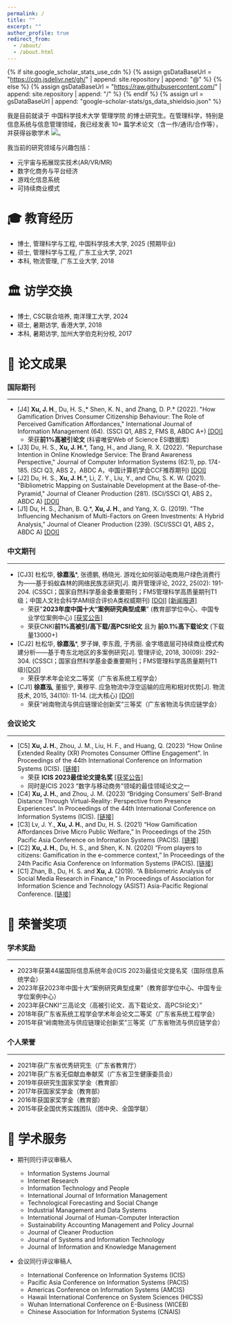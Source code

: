 ```yaml
---
permalink: /
title: ""
excerpt: ""
author_profile: true
redirect_from: 
  - /about/
  - /about.html
---
```


{% if site.google_scholar_stats_use_cdn %}
{% assign gsDataBaseUrl = "https://cdn.jsdelivr.net/gh/" | append: site.repository | append: "@" %}
{% else %}
{% assign gsDataBaseUrl = "https://raw.githubusercontent.com/" | append: site.repository | append: "/" %}
{% endif %}
{% assign url = gsDataBaseUrl | append: "google-scholar-stats/gs_data_shieldsio.json" %}

<span class='anchor' id='about-me'></span>

我是目前就读于 中国科学技术大学 管理学院 的博士研究生。在管理科学，特别是信息系统与信息管理领域，我已经发表 10+ 篇学术论文（含一作/通讯/合作等），并获得谷歌学术 <a href='https://scholar.google.com/citations?user=WMkMTb4AAAAJ'><img src="https://img.shields.io/endpoint?url={{ url | url_encode }}&logo=Google%20Scholar&labelColor=f6f6f6&color=9cf&style=flat&label=引用"></a>。

我当前的研究领域与兴趣包括：
* 元宇宙与拓展现实技术(AR/VR/MR)
* 数字化商务与平台经济
* 游戏化信息系统
* 可持续商业模式


<span class='anchor' id='-xl'></span>

# 🎓 教育经历
* 博士, 管理科学与工程, 中国科学技术大学, 2025 (预期毕业)
* 硕士, 管理科学与工程, 广东工业大学, 2021
* 本科, 物流管理, 广东工业大学, 2018

# 🏛️ 访学交换
* 博士, CSC联合培养, 南洋理工大学, 2024
* 硕士, 暑期访学, 香港大学, 2018
* 本科, 暑期访学, 加州大学伯克利分校, 2017
 
<span class='anchor' id='-lwzl'></span>

# 📝 论文成果

### 国际期刊
---
* [J4]	**Xu, J. H**., Du, H. S.,* Shen, K. N., and Zhang, D. P.* (2022). "How Gamification Drives Consumer Citizenship Behaviour: The Role of Perceived Gamification Affordances," International Journal of Information Management (64). (SSCI Q1, ABS 2, FMS B, ABDC A+) [[DOI]](https://doi.org/10.1016/j.ijinfomgt.2022.102477)
  * 荣获**前1%高被引论文** (科睿唯安Web of Science ESI数据库)
* [J3]	Du, H. S., **Xu, J. H.***, Tang, H., and Jiang, R. X. (2022). "Repurchase Intention in Online Knowledge Service: The Brand Awareness Perspective," Journal of Computer Information Systems (62:1), pp. 174-185. (SCI Q3, ABS 2，ABDC A，中国计算机学会CCF推荐期刊) [[DOI]](https://doi.org/10.1080/08874417.2020.1759159)
* [J2]	Du, H. S., **Xu, J. H.***, Li, Z. Y., Liu, Y., and Chu, S. K. W. (2021). "Bibliometric Mapping on Sustainable Development at the Base-of-the-Pyramid," Journal of Cleaner Production (281). (SCI/SSCI Q1, ABS 2，ABDC A) [[DOI]](https://doi.org/10.1016/j.jclepro.2020.125290)
* [J1]	Du, H. S., Zhan, B. Q.*, **Xu, J. H.**, and Yang, X. G. (2019). "The Influencing Mechanism of Multi-Factors on Green Investments: A Hybrid Analysis," Journal of Cleaner Production (239). (SCI/SSCI Q1, ABS 2，ABDC A) [[DOI]](https://doi.org/10.1016/j.jclepro.2019.117977)


### 中文期刊
---
* [CJ3]	杜松华, **徐嘉泓***, 张德鹏, 杨晓光. 游戏化如何驱动电商用户绿色消费行为——基于蚂蚁森林的网络民族志研究[J]. 南开管理评论, 2022, 25(02): 191-204.  (CSSCI；国家自然科学基金委重要期刊；FMS管理科学高质量期刊T1级；中国人文社会科学AMI综合评价A类权威期刊)  [[DOI]](https://doi.org/10.3969/j.issn.1008-3448.2022.02.019) [[新闻报道]](http://www.fter50.org.cn/research/1424.html)
  * 荣获"**2023年度中国十大“案例研究典型成果**" (教育部学位中心、中国专业学位案例中心) [[获奖公告]](https://case.cdgdc.edu.cn//index/sfalyj.do)
  * 荣获CNKI**前1%高被引/高下载/高PCSI论文** 且为 **前0.1%高下载论文** (下载量13000+)
* [CJ2]	杜松华, **徐嘉泓***, 罗子婵, 李东霞, 于秀丽. 金字塔底层可持续商业模式构建分析——基于粤东北地区的多案例研究[J]. 管理评论, 2018, 30(09): 292-304. (CSSCI；国家自然科学基金委重要期刊；FMS管理科学高质量期刊T1级)[[DOI]](https://doi.org/10.14120/j.cnki.cn11-5057/f.2018.09.027)
  * 荣获学术年会论文二等奖（广东省系统工程学会）
* [CJ1]	**徐嘉泓**, 董振宁, 黄穆平. 应急物流中浮空运输的应用和相对优势[J]. 物流技术, 2015, 34(10): 11-14. (北大核心) [[DOI]](https://doi.org/10.3969/j.issn.1005-152X.2015.10.004)
  * 荣获“岭南物流与供应链理论创新奖”三等奖（广东省物流与供应链学会）


### 会议论文 
---
<span class='anchor' id='-xshy'></span>
* [C5]	**Xu, J. H.**, Zhou, J. M., Liu, H. F., and Huang, Q. (2023) “How Online Extended Reality (XR) Promotes Consumer Offline Engagement”. In Proceedings of the 44th International Conference on Information Systems (ICIS). [[链接]](https://aisel.aisnet.org/icis2023/emobilecomm/emobilecomm/2/)
  * 荣获 **ICIS 2023最佳论文提名奖**  [[获奖公告]](https://aisel.aisnet.org/icis2023/awards.html)
  * 同时是ICIS 2023 “数字与移动商务”领域的最佳领域论文之一
* [C4]	**Xu, J. H.**, and Zhou, J. M. (2023) “Bridging Consumers’ Self-Brand Distance Through Virtual-Reality: Perspective from Presence Experiences”. In Proceedings of the 44th International Conference on Information Systems (ICIS). [[链接]](https://aisel.aisnet.org/icis2023/techandfow/techandfow/10/)
* [C3]	Lv, J. Y., **Xu, J. H.**, and Du, H. S. (2021) “How Gamification Affordances Drive Micro Public Welfare,” In Proceedings of the 25th Pacific Asia Conference on Information Systems (PACIS). [[链接]](https://aisel.aisnet.org/pacis2021/187/)
* [C2]	**Xu, J. H.**, Du, H. S., and Shen, K. N. (2020) “From players to citizens: Gamification in the e-commerce context,” In Proceedings of the 24th Pacific Asia Conference on Information Systems (PACIS). [[链接]](https://aisel.aisnet.org/pacis2020/233/)
* [C1]	Zhan, B., Du, H. S. and **Xu, J.** (2019). “A Bibliometric Analysis of Social Media Research in Finance,” In Proceedings of Association for Information Science and Technology (ASIST) Asia-Pacific Regional Conference. [[链接]](https://asistdl.onlinelibrary.wiley.com/pb-assets/assets/23739231/ASIST-AP%202019%20Conference%20Proceedings-1606758940430.pdf)


<span class='anchor' id='-ryjx'></span>

# 🏅 荣誉奖项

### 学术奖励
---
* 2023年获第44届国际信息系统年会(ICIS 2023)最佳论文提名奖（国际信息系统学会）
* 2023年获2023年中国十大“案例研究典型成果”（教育部学位中心、中国专业学位案例中心）
* 2023年获CNKI“三高论文（高被引论文、高下载论文、高PCSI论文）”
* 2018年获广东省系统工程学会学术年会论文二等奖（广东省系统工程学会）
* 2015年获“岭南物流与供应链理论创新奖”三等奖（广东省物流与供应链学会）

### 个人荣誉
---
* 2021年获广东省优秀研究生（广东省教育厅）
* 2021年获广东省无偿献血奉献奖（广东省卫生健康委员会）
* 2019年获研究生国家奖学金（教育部）
* 2017年获国家奖学金（教育部）
* 2016年获国家奖学金（教育部）
* 2015年获全国优秀实践团队（团中央、全国学联）


<span class='anchor' id='-services'></span>
# 📖 学术服务
* 期刊同行评议审稿人
  * Information Systems Journal
  * Internet Research
  * Information Technology and People
  * International Journal of Information Management
  * Technological Forecasting and Social Change
  * Industrial Management and Data Systems
  * International Journal of Human-Computer Interaction
  * Sustainability Accounting Management and Policy Journal
  * Journal of Cleaner Production
  * Journal of Systems and Information Technology
  * Journal of Information and Knowledge Management

* 会议同行评议审稿人
  * International Conference on Information Systems (ICIS)
  * Pacific Asia Conference on Information Systems (PACIS)
  * Americas Conference on Information Systems (AMCIS)
  * Hawaii International Conference on System Sciences (HICSS)
  * Wuhan International Conference on E-Business (WICEB)
  * Chinese Association for Information Systems (CNAIS)

